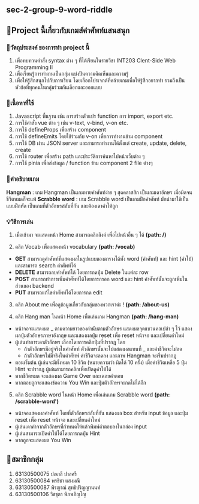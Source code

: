 ## sec-2-group-9-word-riddle

## 🎎Project นี้เกี่ยวกับเกมส์คำศัพท์แสนสนุก

### 📌วัตถุประสงค์ ของการทำ project นี้
1. เพื่อทบทวนคำสั่ง syntax ต่าง ๆ ที่ได้เรียนในรายวิชา INT203 Clent-Side Web Programming II
2. เพื่อเรียนรู้การทำงานเป็นกลุ่ม แบ่งปันความคิดเห็นและความรู้ 
3. เพื่อให้รู้สึกสนุกไปกับการเรียน โดยเลือกโปรเจกต์ที่คล้ายเกมเพื่อให้รู้สึกอยากทำ รวมถึงเป็นหัวข้อที่ทุกคนในกลุ่มร่วมกันเลือกและออกแบบ

### 📎เนื้อหาที่ใช้
1. Javascript พื้นฐาน เช่น การสร้างตัวแปร function การ import, export etc.
2. การใช้คำสั่ง vue ต่าง ๆ เช่น v-text, v-bind, v-on etc.
3. การใช้ defineProps เพื่อสร้าง component
4. การใช้ defineEmits โดยใช้ร่วมกับ v-on เพื่อการทำงานข้าม component
5. การใช้ DB ผ่าน JSON server และสามารถทำงานได้ตั้งแต่ create, update, delete, create
6. การใช้ router เพื่อสร้าง path และประวัติการค้นหาไปหน้าเว็บต่าง ๆ
7. การใช้ pinia เพื่อส่งข้อมูล / function ข้าม component 2 file ต่างๆ

### 📖คำอธิบายเกม
**Hangman** : เกม Hangman เป็นเกมทายคำศัพท์ง่าย ๆ สุดคลาสสิก เป็นเกมเดาอักษร เมื่อผิดจนชีวิตหมดก็จะแพ้
**Scrabble word** : เกม Scrabble word เป็นเกมฝึกคำศัพท์ มักนำมาใช้เป็นแบบฝึกหัด เป็นเกมที่ตัวอักษรสลับที่กัน และต้องเดาคำให้ถูก

### 💡วิธีการเล่น
1. เมื่อเข้ามา จะแสดงหน้า Home สามารถคลิกลิงค์ เพื่อไปหน้าอื่น ๆ ได้ **(path: /)**

2. คลิก Vocab เพื่อแสดงหน้า vocabulary **(path: /vocab)**
  - **GET** สามารถดูคำศัพท์ที่แสดงผลในรูปแบบของตารางได้ทั้ง word (คำศัพท์) และ hint (คำใบ้) และสามารถ search คำศัพท์ได้
  - **DELETE** สามารถลบคำศัพท์ได้ โดยการกดปุ่ม Delete ในแต่ละ row
  - **POST** สามารถทำการเพิ่มคำศัพท์ได้โดยการกรอก word และ hint คำศัพท์นั้นจะถูกเพิ่มในส่วนของ backend
  - **PUT** สามารถแก้ไขคำศัพท์ได้โดยการกด edit 

3. คลิก About me เพื่อดูข้อมูลเกี่ยวกับกลุ่มของพวกเราค่ะ ! **(path: /about-us)**

4. คลิก Hang man ในหน้า Home เพื่อเล่นเกม Hangman **(path: /hang-man)**
  - หน้าจอจะแสดงผล _ ตามความยาวของคำนับตามตัวอักษร แสดงผลจุดแขวนคอเปล่า ๆ ไว้ แสดงผลปุ่มตัวอักษรภาษาอังกฤษ และแสดงผลปุ่ม reset เพื่อ reset หน้าจอ และเปลี่ยนคำใหม่
  - ผู้เล่นทำการเดาตัวอักษร เลือกโดยการคลิกปุ่มที่ปรากฎ โดย
    - ถ้าตัวอักษรมีอยู่จริงในคำศัพท์ ตัวอักษรนั้นจะไปแสดงผลแทนที่ _ และค่าชีวิตจะไม่ลด
    - ถ้าตัวอักษรไม่มีจริงในคำศัทพ์ ค่าชีวิตจะลดลง และภาพ Hangman จะเริ่มปรากฎ
  - ตอนเริ่มต้น ผู้เล่นจะมีทั้งหมด 10 ชีวิต (หมายความว่า ผิดได้ 10 ครั้ง) เมื่อค่าชีวิตเหลือ 5 ปุ่ม Hint จะปรากฎ ผู้เล่นสามารถคลิกเพื่อเปิดดูคำใบ้ได้
  - หากชีวิตหมด จะแสดงผล Game Over และเฉลยคำตอบ
  - หากตอบถูกจะแสดงข้อความ You Win และปุ่มตัวอักษรจะกดไม่ได้อีก 

5. คลิก Scrabble word ในหน้า Home เพื่อเล่นเกม Scrabble word **(path: /scrabble-word')**
  - หน้าจอแสดงผลคำศัพท์ โดยที่ตัวอักษรสลับที่กัน แสดงผล box สำหรับ input ข้อมูล และปุ่ม reset เพื่อ reset หน้าจอ และเปลี่ยนคำใหม่
  - ผู้เล่นเดาคำจากตัวอักษรที่กำหนดให้แล้วพิมพ์คำตอบลงในกล่อง input
  - ผู้เล่นสามารถเปิดคำใบ้ได้โดยการกดปุ่ม Hint
  - หากถูกจะแสดงผล You Win

## 🎎สมาชิกกลุ่ม
1. 63130500075 ปณาลี   ปาลศรี
2. 63130500084 พรธิชา   แสงมณี
3. 63130500087 พิรญาณ์  สุทธิปริญญานนท์
4. 63130500106 วิชชุตา   พิภพภิญโญ
